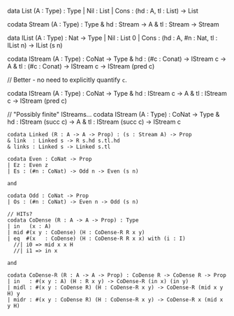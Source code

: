 data List (A : Type) : Type
| Nil  : List
| Cons : (hd : A, tl : List) -> List

codata Stream (A : Type) : Type
& hd : Stream -> A
& tl : Stream -> Stream

data IList (A : Type) : Nat -> Type
| Nil  : List 0
| Cons : (hd : A, #n : Nat, tl : IList n) -> IList (s n)

codata IStream (A : Type) : CoNat -> Type
& hd : (#c : Conat) -> IStream c -> A
& tl : (#c : Conat) -> IStream c -> IStream (pred c)

// Better - no need to explicitly quantify `c`.

codata IStream (A : Type) : CoNat -> Type
& hd : IStream c -> A
& tl : IStream c -> IStream (pred c)

// "Possibly finite" IStreams...
codata IStream (A : Type) : CoNat -> Type
& hd : IStream (succ c) -> A
& tl : IStream (succ c) -> IStream c


```
codata Linked (R : A -> A -> Prop) : (s : Stream A) -> Prop
& link  : Linked s -> R s.hd s.tl.hd
& links : Linked s -> Linked s.tl
```

```
codata Even : CoNat -> Prop
| Ez : Even z
| Es : (#n : CoNat) -> Odd n -> Even (s n)

and

codata Odd : CoNat -> Prop
| Os : (#n : CoNat) -> Even n -> Odd (s n)
```

```
// HITs?
codata CoDense (R : A -> A -> Prop) : Type
| in   (x : A)
| mid #(x y : CoDense) (H : CoDense-R R x y)
| eq  #(x   : CoDense) (H : CoDense-R R x x) with (i : I)
  //| i0 => mid x x H
  //| i1 => in x

and

codata CoDense-R (R : A -> A -> Prop) : CoDense R -> CoDense R -> Prop
| in   : #(x y : A) (H : R x y) -> CoDense-R (in x) (in y)
| midl : #(x y : CoDense R) (H : CoDense-R x y) -> CoDense-R (mid x y H) y
| midr : #(x y : CoDense R) (H : CoDense-R x y) -> CoDense-R x (mid x y H)
```